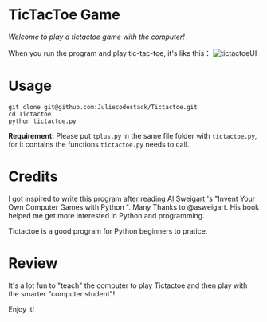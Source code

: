 # TicTacToe Game
  *Welcome to play a tictactoe game with the computer!*

  When you run the program and play tic-tac-toe, it's like this：
  ![tictactoeUI](https://github.com/Juliecodestack/Tictactoe/blob/master/tictactoeUI.png)

# Usage
  ```
  git clone git@github.com:Juliecodestack/Tictactoe.git   
  cd Tictactoe  
  python tictactoe.py
  ```

  **Requirement:**
  Please put `tplus.py` in the same file folder with `tictactoe.py`, for it contains the functions `tictactoe.py` needs to call.

# Credits
  I got inspired to write this program after reading [Al Sweigart ](https://github.com/asweigart)'s "Invent Your Own Computer Games with Python ".
  Many Thanks to @asweigart. His book helped me get more interested in Python and programming.

  Tictactoe is a good program for Python beginners to pratice.

# Review
  It's a lot fun to "teach" the computer to play Tictactoe and then play with the smarter "computer student"!

  Enjoy it!
